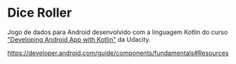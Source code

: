 # Dice Roller

Jogo de dados para Android desenvolvido com a linguagem Kotlin do curso ["Developing Android App with Kotlin"](https://www.udacity.com/course/ud9012) da Udacity.

https://developer.android.com/guide/components/fundamentals#Resources

